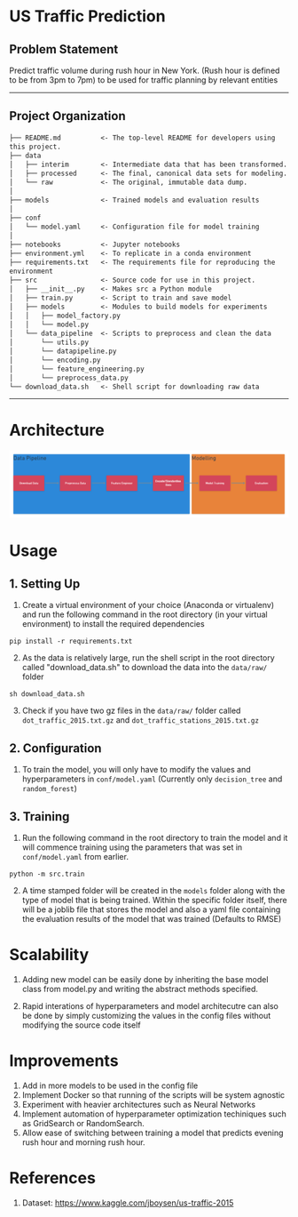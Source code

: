 US Traffic Prediction
==============================

## Problem Statement

Predict traffic volume during rush hour in New York. (Rush hour is defined to be from 3pm to 7pm) to be used for traffic planning by relevant entities

--------
## Project Organization


    ├── README.md          <- The top-level README for developers using this project.
    ├── data
    │   ├── interim        <- Intermediate data that has been transformed.
    │   ├── processed      <- The final, canonical data sets for modeling.
    │   └── raw            <- The original, immutable data dump.
    │
    ├── models             <- Trained models and evaluation results
    │
    ├── conf               
    │   └── model.yaml     <- Configuration file for model training
    │
    ├── notebooks          <- Jupyter notebooks
    ├── environment.yml    <- To replicate in a conda environment
    ├── requirements.txt   <- The requirements file for reproducing the environment
    ├── src                <- Source code for use in this project.
    │   ├── __init__.py    <- Makes src a Python module
    │   ├── train.py       <- Script to train and save model
    │   ├── models         <- Modules to build models for experiments
    │   │   ├── model_factory.py
    │   │   └── model.py
    │   └── data_pipeline  <- Scripts to preprocess and clean the data
    │       └── utils.py
    │       └── datapipeline.py
    │       └── encoding.py
    │       └── feature_engineering.py
    │       └── preprocess_data.py
    └── download_data.sh   <- Shell script for downloading raw data

--------
Architecture
==============================
<img src="images/architecture.png">

Usage
==============================
## 1. Setting Up

1. Create a virtual environment of your choice (Anaconda or virtualenv) and run the following command in the root directory (in your virtual environment) to install the required dependencies

```
pip install -r requirements.txt
```

2. As the data is relatively large, run the shell script in the root directory called "download_data.sh" to download the data into the ```data/raw/``` folder

```
sh download_data.sh
```

3. Check if you have two gz files in the ```data/raw/``` folder called ```dot_traffic_2015.txt.gz``` and ```dot_traffic_stations_2015.txt.gz```

## 2. Configuration

1. To train the model, you will only have to modify the values and hyperparameters in ```conf/model.yaml``` (Currently only ```decision_tree``` and ```random_forest```)

## 3. Training

1. Run the following command in the root directory to train the model and it will commence training using the parameters that was set in ```conf/model.yaml``` from earlier.

```
python -m src.train
```

2. A time stamped folder will be created in the ```models``` folder along with the type of model that is being trained. Within the specific folder itself, there will be a joblib file that stores the model and also a yaml file containing the evaluation results of the model that was trained (Defaults to RMSE) 

Scalability
==============================
1. Adding new model can be easily done by inheriting the base model class from model.py and writing the abstract methods specified. 

2. Rapid interations of hyperparameters and model architecutre can also be done by simply customizing the values in the config files without modifying the source code itself

Improvements
==============================
1. Add in more models to be used in the config file
2. Implement Docker so that running of the scripts will be system agnostic
3. Experiment with heavier architectures such as Neural Networks
4. Implement automation of hyperparameter optimization techiniques such as GridSearch or RandomSearch.
5. Allow ease of switching between training a model that predicts evening rush hour and morning rush hour.


References
==============================
1. Dataset: https://www.kaggle.com/jboysen/us-traffic-2015
